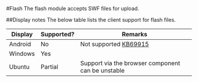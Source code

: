 <!--toc=widgets-->
#Flash
The flash module accepts SWF files for upload.

##Display notes
The below table lists the client support for flash files.

| Display | Supported? | Remarks                                              |
|---------|------------|------------------------------------------------------|
| Android | No         | Not supported [KB69915][1]                           |
| Windows | Yes        |                                                      |
| Ubuntu  | Partial    | Support via the browser component can be unstable    |


[1]: https://springsignage.freshdesk.com/support/solutions/articles/69915
